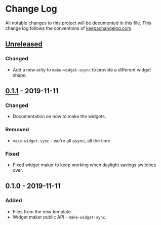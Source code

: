 # Change Log
All notable changes to this project will be documented in this file. This change log follows the conventions of [keepachangelog.com](http://keepachangelog.com/).

## [Unreleased]
### Changed
- Add a new arity to `make-widget-async` to provide a different widget shape.

## [0.1.1] - 2019-11-11
### Changed
- Documentation on how to make the widgets.

### Removed
- `make-widget-sync` - we're all async, all the time.

### Fixed
- Fixed widget maker to keep working when daylight savings switches over.

## 0.1.0 - 2019-11-11
### Added
- Files from the new template.
- Widget maker public API - `make-widget-sync`.

[Unreleased]: https://github.com/your-name/people-cli/compare/0.1.1...HEAD
[0.1.1]: https://github.com/your-name/people-cli/compare/0.1.0...0.1.1
